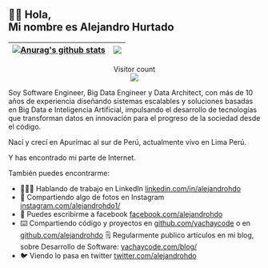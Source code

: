 ## 👋🏼 Hola,<br/> Mi nombre es Alejandro Hurtado
| <a href="https://github.com/alejandrohdo/github-readme-stats"><img align="center" src="https://github-readme-stats.vercel.app/api?username=alejandrohdo&show_icons=true&include_all_commits=true&theme=buefy&hide_border=true" alt="Anurag's github stats" /></a> | <a href="https://github.com/alejandrohdo/github-readme-stats"><img align="center" src="https://github-readme-stats.vercel.app/api/top-langs/?username=alejandrohdo&layout=compact&theme=buefy&hide_border=true" /></a> |
|-------------------------------------------------------------------------------------------------------------------------------------------------------------------------------------------------------------------------------------------------------------------|------------------------------------------------------------------------------------------------------------------------------------------------------------------------------------------------------------------------|

<p align="center"> 
  Visitor count<br>
  <img src="https://profile-counter.glitch.me/alejandrohdo/count.svg" />
</p>

Soy Software Engineer, Big Data Engineer y Data Architect, con más de 10 años de experiencia diseñando sistemas escalables y soluciones basadas en Big Data e Inteligencia Artificial, impulsando el desarrollo de tecnologías que transforman datos en innovación para el progreso de la sociedad desde el código.

Nací y crecí en Apurímac al sur de Perú, actualmente vivo en Lima Perú.

Y has encontrado mi parte de Internet.

También puedes encontrarme:

- 🧑🏽‍💻 Hablando de trabajo en LinkedIn [linkedin.com/in/alejandrohdo](https://www.linkedin.com/in/alejandrohdo/)
- 📸 Compartiendo algo de fotos en Instagram [instagram.com/alejandrohdo1/](https://www.instagram.com/alejandrohdo1/)
- 🧑 Puedes escribirme a facebook [facebook.com/alejandrohdo](https://www.facebook.com/alejandrohdo)
- ⌨️ Compartiendo código y proyectos en [github.com/yachaycode](https://github.com/yachaycode) o en [github.com/alejandrohdo](https://github.com/alejandrohdo)
  🗒 Regularmente publico artículos en mi blog, sobre Desarrollo de Software: [yachaycode.com/blog/](https://yachaycode.com/blog/)
- 🐦 Viendo lo pasa  en twitter [twitter.com/alejandrohdo](https://twitter.com/alejandrohdo)
